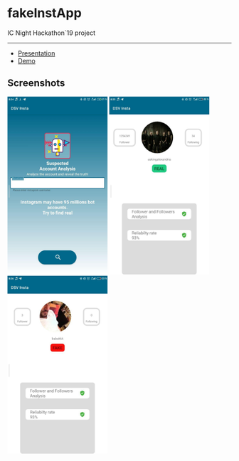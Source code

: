 # fakeInstApp
IC Night Hackathon`19 project

---
- [Presentation](https://www.slideshare.net/ssuser7e3173/project-pitch-212901318)
- [Demo](https://youtu.be/Px4RDudPQzc)

## Screenshots
<p float="left">
<img  src="files/start.jpg" height="400" alt="start-page"/> 
<img  src="files/true.jpg" height="400" alt="true"/> 
<img  src="files/fake.jpg" height="400" alt="false"/> 
</p>
